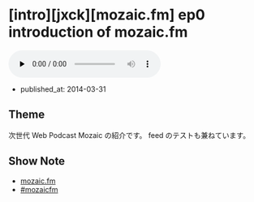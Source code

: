 # [intro][jxck][mozaic.fm] ep0 introduction of mozaic.fm

<audio preload="none" src="https://files.mozaic.fm/mozaic-ep0.m4a" controls></audio>

<ul class=info>
  <li>published_at: <time datetime=2014-03-31>2014-03-31</time>
</ul>


## Theme

次世代 Web Podcast Mozaic の紹介です。 feed のテストも兼ねています。


## Show Note

- [mozaic.fm](https://mozaic.fm)
- [#mozaicfm](https://twitter.com/search?q=mozaicfm&src=hash)
